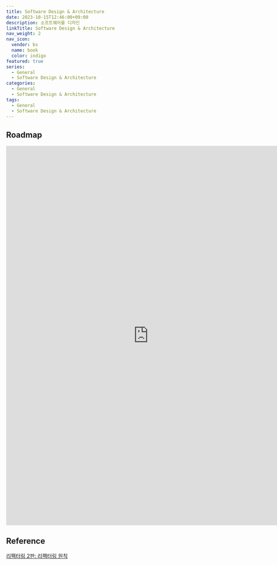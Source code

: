 ```yaml
---
title: Software Design & Architecture
date: 2023-10-15T12:46:00+09:00
description: 소프트웨어를 디자인
linkTitle: Software Design & Architecture
nav_weight: 2
nav_icon:
  vendor: bs
  name: book
  color: indigo
featured: true
series:
  - General
  - Software Design & Architecture
categories:
  - General
  - Software Design & Architecture
tags:
  - General
  - Software Design & Architecture
---
```


## Roadmap

<p align="center">
<iframe width="768" height="1024" src="https://roadmap.sh/software-design-architecture?s=652b754df43a58c923ce9d26" frameborder="0" allow="accelerometer; autoplay; encrypted-media; gyroscope; picture-in-picture" allowfullscreen></iframe>
</p>

## Reference

[리팩터링 2판: 리팩터링 원칙](https://jusths.tistory.com/182?category=941866)
